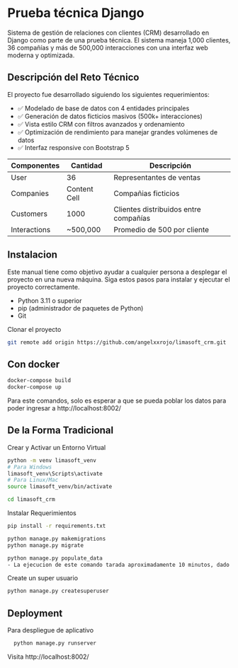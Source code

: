 
# Prueba técnica Django
Sistema de gestión de relaciones con clientes (CRM) desarrollado en Django como parte de una prueba técnica. El sistema maneja 1,000 clientes, 36 compañías y más de 500,000 interacciones con una interfaz web moderna y optimizada.



## Descripción del Reto Técnico
El proyecto fue desarrollado siguiendo los siguientes requerimientos:
- ✅ Modelado de base de datos con 4 entidades principales
- ✅ Generación de datos ficticios masivos (500k+ interacciones)
- ✅ Vista estilo CRM con filtros avanzados y ordenamiento
- ✅ Optimización de rendimiento para manejar grandes volúmenes de datos
- ✅ Interfaz responsive con Bootstrap 5

| Componentes  | Cantidad | Descripción |
| ------------- | ---------- |---------|
| User  | 36  | Representantes de ventas |
| Companies  | Content Cell  | Compañias ficticios |
| Customers  | 1000  | Clientes distribuidos entre compañías |
| Interactions  | ~500,000  | Promedio de 500 por cliente |


## Instalacion

Este manual tiene como objetivo ayudar a cualquier persona a desplegar el proyecto en una nueva máquina. Siga estos pasos para instalar y ejecutar el proyecto correctamente.

- Python 3.11 o superior
- pip (administrador de paquetes de Python)
- Git

Clonar el proyecto
```bash
git remote add origin https://github.com/angelxxrojo/limasoft_crm.git
```
## Con docker

```bash
docker-compose build
docker-compose up
```
Para este comandos, solo es esperar a que se pueda poblar los datos para poder ingresar a 
http://localhost:8002/

## De la Forma Tradicional

Crear y Activar un Entorno Virtual
```bash
python -m venv limasoft_venv
# Para Windows
limasoft_venv\Scripts\activate
# Para Linux/Mac
source limasoft_venv/bin/activate
```
```bash
cd limasoft_crm
```
Instalar Requerimientos
```bash
pip install -r requirements.txt
```
```bash
python manage.py makemigrations
python manage.py migrate
```
```bash
python manage.py populate_data
- La ejecucion de este comando tarada aproximadamente 10 minutos, dado que tiene que crear un numero elevado de medio millon de registros.
```

Create un super usuario
```bash
python manage.py createsuperuser
```
## Deployment

Para despliegue de aplicativo

```bash
  python manage.py runserver
```

Visita http://localhost:8002/


